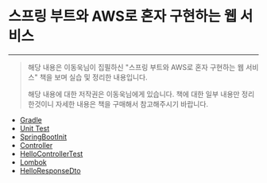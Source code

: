 # 스프링 부트와 AWS로 혼자 구현하는 웹 서비스
---

>해당 내용은 이동욱님이 집필하신 "스프링 부트와 AWS로 혼자 구현하는 웹 서비스" 책을 보며 실습 및 정리한 내용입니다.
>
>해당 내용에 대한 저작권은 이동욱님에게 있습니다. 책에 대한 일부 내용만 정리한것이니 자세한 내용은 책을 구매해서 참고해주시기 바랍니다.

- [Gradle](./StudyLog/1-Gradle.md)
- [Unit Test](StudyLog/2-UnitTest.md)
- [SpringBootInit](./StudyLog/3-SpringBootInit.md)
- [Controller](./StudyLog/4-Controller.md)
- [HelloControllerTest](./StudyLog/5-HelloControllerTest.md)
- [Lombok](./StudyLog/6-Lombok.md)
- [HelloResponseDto](./StudyLog/7-HelloResponseDto.md)